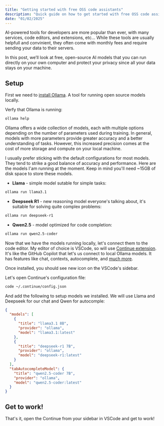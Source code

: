 ```yaml
---
title: "Getting started with free OSS code assistants"
description: "Quick guide on how to get started with free OSS code assistants"
date: "01/02/2025"
---
```


AI-powered tools for developers are more popular than ever, with many services, code editors, and extensions, etc... While these tools are usually helpfull and convinient, they often come with monthly fees and require sending your data to their servers.

In this post, we’ll look at free, open-source AI models that you can run directly on your own computer and protect your privacy since all your data stays on your machine.

## Setup

First we need to [install Ollama](https://ollama.com/download). A tool for running open source models locally.

Verfy that Ollama is running:

```sh
ollama help
```

Ollama offers a wide collection of models, each with multiple options depending on the number of parameters used during training. In general, models with more parameters provide greater accuracy and a better understanding of tasks. However, this increased precision comes at the cost of more storage and compute on your local machine.

I usually prefer sticking with the default configurations for most models. They tend to strike a good balance of accuracy and performance. Here are the models I'am running at the moment. Keep in mind you'll need ~15GB of disk space to store these models.

- **Llama** - simple model sutable for simple tasks:

```sh
ollama run llama3.1
```

- **Deepseek R1** - new reasoning model everyone's talking about, it's suitable for solving quite complex problems:

```sh
ollama run deepseek-r1
```

- **Qwen2.5** - model optimized for code completion:

```sh
ollama run qwen2.5-coder
```

Now that we have the models running locally, let's connect them to the code editor. My editor of choice is VSCode, so will use [Continue extension](https://marketplace.visualstudio.com/items?itemName=Continue.continue). It's like the GitHub Copilot that let's us connect to local Ollama models. It has features like chat, contexts, autocomplete, and [much more](https://docs.continue.dev/).

Once installed, you should see new icon on the VSCode's sidebar.

Let's open Continue's configuration file:

```sh
code ~/.continue/config.json
```

And add the following to setup models we installed. We will use Llama and Deepseek for our chat and Qwen for autocomple:

```json
{
  "models": [
    {
      "title": "llama3.1 8B",
      "provider": "ollama",
      "model": "llama3.1:latest"
    },
    {
      "title": "deepseek-r1 7B",
      "provider": "ollama",
      "model": "deepseek-r1:latest"
    }
  ],
  "tabAutocompleteModel": {
    "title": "qwen2.5-coder 7B",
    "provider": "ollama",
    "model": "qwen2.5-coder:latest"
  }
}
```

## Get to work!

That's it, open the Continue from your sidebar in VSCode and get to work!
